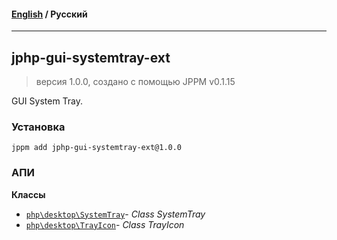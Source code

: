 #### [English](README.md) / **Русский**

---

## jphp-gui-systemtray-ext
> версия 1.0.0, создано с помощью JPPM v0.1.15

GUI System Tray.

### Установка
```
jppm add jphp-gui-systemtray-ext@1.0.0
```

### АПИ
**Классы**
- [`php\desktop\SystemTray`](api-docs/classes/php/desktop/SystemTray.ru.md)- _Class SystemTray_
- [`php\desktop\TrayIcon`](api-docs/classes/php/desktop/TrayIcon.ru.md)- _Class TrayIcon_